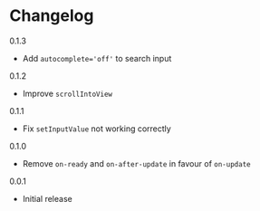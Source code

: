 # Changelog

0.1.3

* Add `autocomplete='off'` to search input

0.1.2

* Improve `scrollIntoView`

0.1.1

* Fix `setInputValue` not working correctly

0.1.0 

* Remove `on-ready` and `on-after-update` in favour of `on-update`

0.0.1

* Initial release